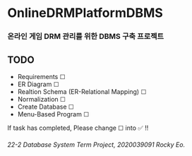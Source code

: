 # OnlineDRMPlatformDBMS
### 온라인 게임 DRM 관리를 위한 DBMS 구축 프로젝트

## TODO
- Requirements ☐
- ER Diagram ☐
- Realtion Schema (ER-Relational Mapping) ☐
- Normalization ☐
- Create Database ☐
- Menu-Based Program ☐

If task has completed, Please change ☐ into ✅ !! 
###### 22-2 Database System Term Project, 2020039091 Rocky Eo.

